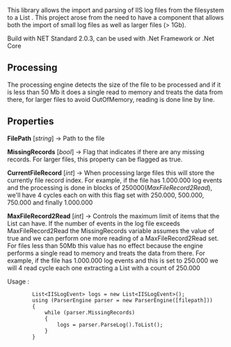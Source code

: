 ﻿This library allows the import and parsing of IIS log files from the filesystem to a List <IISLogEvent>. This project arose from the need to have a component that allows both the import of small log files as well as larger files (> 1Gb).

Build with NET Standard 2.0.3, can be used with .Net Framework or .Net Core

## Processing

The processing engine detects the size of the file to be processed and if it is less than 50 Mb it does a single read to memory and treats the data from there, for larger files to avoid OutOfMemory, reading is done line by line. 

## Properties

**FilePath**   [*string*] -> Path to the file

**MissingRecords**   [*bool*] -> Flag that indicates if there are any missing records. For larger files, this property can be flagged as true.  

**CurrentFileRecord**   [*int*] -> When processing large files this will store the currently file record index. For example, if the file has 1.000.000 log events and the processing is done in blocks of 250000(*MaxFileRecord2Read*), we'll have 4 cycles each on with this flag set with 250.000, 500.000, 750.000 and finally 1.000.000

**MaxFileRecord2Read**   [*int*] ->  Controls the maximum limit of items that the <IISLogEvent> List can have. If the number of events in the log file exceeds MaxFileRecord2Read the MissingRecords variable assumes the value of true and we can perform one more reading of a MaxFileRecord2Read set.
For files less than 50Mb this value has no effect because the engine performs a single read to memory and treats the data from there. 
For example, if the file has  1.000.000 log events and this is set to 250.000 we will 4 read cycle each one extracting a  List<IISLogEvent> with a count of 250.000


Usage : 

            List<IISLogEvent> logs = new List<IISLogEvent>();
            using (ParserEngine parser = new ParserEngine([filepath]))
            {
                while (parser.MissingRecords)
                {
                    logs = parser.ParseLog().ToList();
                }
            }
